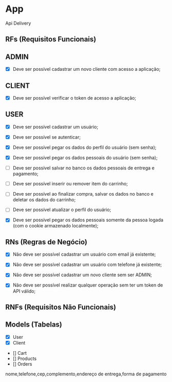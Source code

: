 # App

Api Delivery

## RFs (Requisitos Funcionais)



## ADMIN

- [X] Deve ser possível cadastrar um novo cliente com acesso a aplicação;

## CLIENT

- [X] Deve ser possível verificar o token de acesso a aplicação;


## USER

- [X] Deve ser possível cadastrar um usuário;
- [X] Deve ser possível se autenticar;
- [X] Deve ser possível pegar os dados do perfil do usuário (sem senha);
- [X] Deve ser possível pegar os dados pessoais do usuário (sem senha);
- [ ] Deve ser possível salvar no banco os dados pessoais de entrega e pagamento;
- [ ] Deve ser possível inserir ou remover item do carrinho;
- [ ] Deve ser possível ao finalizar compra, salvar os dados no banco e deletar os dados do carrinho;
- [ ] Deve ser possível atualizar o perfil do usuário;
- [X] Deve ser possível pegar os dados pessoais somente da pessoa logada (com o cookie armazenado localmente);



## RNs (Regras de Negócio)



- [X] Não deve ser possível cadastrar um usuário com email já existente;
- [X] Não deve ser possível cadastrar um usuário com telefone já existente;
- [X] Não deve ser possível cadastrar um novo cliente sem ser ADMIN;
- [X] Não deve ser possível realizar qualquer operação sem ter um token de API válido;


## RNFs (Requisitos Não Funcionais)



## Models (Tabelas)

- [X] User
- [X] Client
- [] Cart
- [] Products
- [] Orders


nome,telefone,cep,complemento,endereço de entrega,forma de pagamento